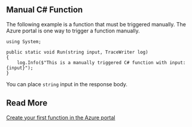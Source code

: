 ## Manual C# Function

The following example is a function that must be triggered manually. The Azure portal is one way to trigger a function manually.

```
using System;

public static void Run(string input, TraceWriter log)
{
    log.Info($"This is a manually triggered C# function with input: {input}");
}
```

You can place `string` input in the response body.

## Read More
[Create your first function in the Azure portal](https://docs.microsoft.com/en-us/azure/azure-functions/functions-create-first-azure-function)